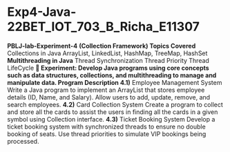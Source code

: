 # Exp4-Java-22BET_IOT_703_B_Richa_E11307

**PBLJ-lab-Experiment-4** **(Collection Framework) Topics Covered**
Collections in Java ArrayList, LinkedList, HashMap, TreeMap, HashSet 
**Multithreading in Java** 
Thread Synchronization 
Thread Priority 
Thread LifeCycle 
**📌 Experiment: Develop Java programs using core concepts such as data structures, collections, and multithreading to manage and manipulate data. Program Description 4.1)** Employee Management System Write a Java program to implement an ArrayList that stores employee details (ID, Name, and Salary). Allow users to add, update, remove, and search employees. **4.2)** Card Collection System Create a program to collect and store all the cards to assist the users in finding all the cards in a given symbol using Collection interface. **4.3)** Ticket Booking System Develop a ticket booking system with synchronized threads to ensure no double booking of seats. Use thread priorities to simulate VIP bookings being processed.
